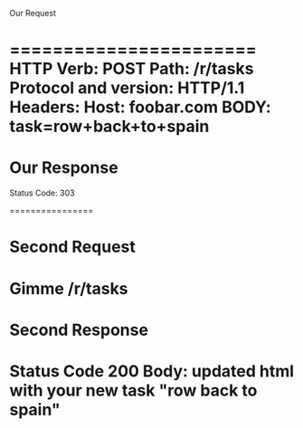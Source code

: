 Our Request

=======================
HTTP Verb: POST
Path: /r/tasks
Protocol and version: HTTP/1.1
Headers: Host: foobar.com
BODY:
task=row+back+to+spain
========================

Our Response
================
Status Code: 303
<!-- Go back to /r/tasks -->
================

Second Request
================
Gimme /r/tasks
===============

Second Response
================
Status Code 200
Body: updated html with your new task "row back to spain"
================
